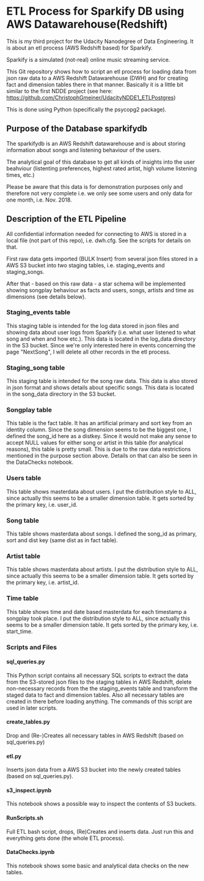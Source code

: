 # ETL Process for Sparkify DB using AWS Datawarehouse(Redshift)

This is my third project for the Udacity Nanodegree of Data Engineering. It is about an etl process (AWS Redshift based) for Sparkify.

Sparkify is a simulated (not-real) online music streaming service.

This Git repository shows how to script an etl process for loading data from json raw data to a AWS Redshift Datawarehouse (DWH) and for creating fact and dimension tables there in that manner. Basically it is a little bit similar to the first NDDE project (see here: https://github.com/ChristophGmeiner/UdacityNDDE1_ETLPostgres)

This is done using Python (specifically the psycopg2 package).

## Purpose of the Database sparkifydb

The sparkifydb is an AWS Redshift datawarehouse and is about storing information about songs and listening behaviour of the users.

The analytical goal of this database to get all kinds of insights into the user beahviour (listenting preferences, highest rated artist, high volume listening times, etc.)

Please be aware that this data is for demonstration purposes only and therefore not very complete i.e. we only see some users and only data for one month, i.e. Nov. 2018.

## Description of the ETL Pipeline
All confidential information needed for connecting to AWS is stored in a local file (not part of this repo), i.e. dwh.cfg. See the scripts for details on that.

First raw data gets imported (BULK Insert) from several json files stored in a AWS S3 bucket into two staging tables, i.e. staging_events and staging_songs.

After that - based on this raw data - a star schema will be implemented showing songplay behaviour as facts and users, songs, artists and time as dimensions (see details below).

### Staging_events table
This staging table is intended for the log data stored in json files and showing data about user logs from Sparkify (i.e. what user listened to what song and when and how etc.).
This data is located in the log_data directory in the S3 bucket.
Since we're only interested here in events concerning the page "NextSong", I will delete all other records in the etl process.

### Staging_song table
This staging table is intended for the song raw data. This data is also stored in json format and shows details about specific songs.
This data is located in the song_data directory in the S3 bucket.

### Songplay table
This table is the fact table. It has an artificial primary and sort key from an identity column. Since the song dimension seems to be the biggest one, I defined the song_id here as a distkey.
Since it would not make any sense to accept NULL values for either song or artist in this table (for analytical reasons), this table is pretty small. This is due to the raw data restrictions mentioned in the purpose section above.
Details on that can also be seen in the DataChecks notebook.

### Users table
This table shows masterdata about users. I put the distribution style to ALL, since actually this seems to be a smaller dimension table. It gets sorted by the primary key, i.e. user_id.

### Song table
This table shows masterdata about songs. I defined the song_id as primary, sort and dist key (same dist as in fact table).

### Artist table
This table shows masterdata about artists. I put the distribution style to ALL, since actually this seems to be a smaller dimension table. It gets sorted by the primary key, i.e. artist_id.

### Time table
This table shows time and date based masterdata for each timestamp a songplay took place. I put the distribution style to ALL, since actually this seems to be a smaller dimension table. It gets sorted by the primary key, i.e. start_time.


### Scripts and Files

#### sql_queries.py
This Python script contains all necessary SQL scripts to extract the data from the S3-stored json files to the staging tables in AWS Redshift, delete non-necessary records from the the staging_events table and transform the staged data to fact and dimension tables.
Also all necessary tables are created in there before loading anything. The commands of this script are used in later scripts.

#### create_tables.py
Drop and (Re-)Creates all necessary tables in AWS Redshift (based on sql_queries.py)

#### etl.py
Inserts json data from a AWS S3 bucket into the newly created tables (based on sql_queries.py).

#### s3_inspect.ipynb
This notebook shows a possible way to inspect the contents of S3 buckets.

#### RunScripts.sh
Full ETL bash script, drops, (Re)Creates and inserts data. Just run this and everything gets done (the whole ETL process).

#### DataChecks.ipynb
This notebook shows some basic and analytical data checks on the new tables.